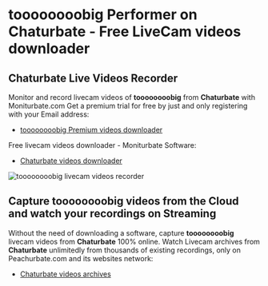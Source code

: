 # toooooooobig Performer on Chaturbate - Free LiveCam videos downloader

## Chaturbate Live Videos Recorder

Monitor and record livecam videos of **toooooooobig** from **Chaturbate** with Moniturbate.com
Get a premium trial for free by just and only registering with your Email address:
* [toooooooobig Premium videos downloader](https://moniturbate.com/request-demo-licence-key.html)

Free livecam videos downloader - Moniturbate Software:
* [Chaturbate videos downloader](https://moniturbate.com/moniturbate-download-software.html)

![toooooooobig livecam videos recorder](https://peachurnet.com/templates/moniturbate-software.png)


## Capture toooooooobig videos from the Cloud and watch your recordings on Streaming

Without the need of downloading a software, capture **toooooooobig** livecam videos from **Chaturbate** 100% online.
Watch Livecam archives from **Chaturbate** unlimitedly from thousands of existing recordings, only on Peachurbate.com and its websites network:
* [Chaturbate videos archives](https://peachurnet.com/)